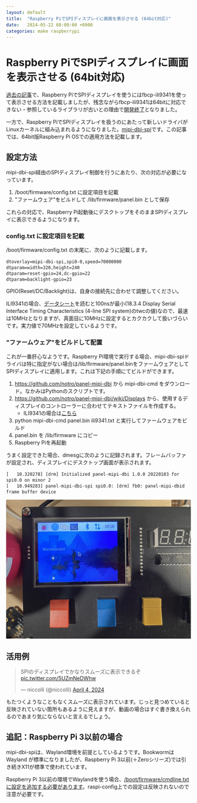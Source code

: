 ```yaml
---
layout: default
title:  "Raspberry PiでSPIディスプレイに画面を表示させる (64bit対応)"
date:   2024-05-22 08:00:00 +0900
categories: make raspberrypi
---
```


# Raspberry PiでSPIディスプレイに画面を表示させる (64bit対応)

[過去の記事](https://niccol.li/log/make/raspberrypi/2022/07/02/fbcp_ili9341_rpi4.html)で、Raspberry PiでSPIディスプレイを使うにはfbcp-ili9341を使って表示させる方法を記載しましたが、残念ながらfbcp-ili9341は64bitに対応できない・参照しているライブラリが古いとの理由で[開発終了](https://github.com/juj/fbcp-ili9341)となりました。

一方で、Raspberry PiでSPIディスプレイを扱うのにあたって新しいドライバがLinuxカーネルに組み込まれるようになりました。[mipi-dbi-spi](https://github.com/raspberrypi/rpi-firmware/blob/30a6adaded0241842a58fecb70ca4ed99bac0e35/overlays/README#L3289)です。この記事では、64bit版Raspberry Pi OSでの適用方法を記載します。

## 設定方法

mipi-dbi-spi経由のSPIディスプレイ制御を行うにあたり、次の対応が必要になっています。

1. /boot/firmware/config.txt に設定項目を記載
1. "ファームウェア"をビルドして /lib/firmware/panel.bin として保存

これらの対応で、Raspberry Pi起動後にデスクトップをそのままSPIディスプレイに表示できるようになります。

### config.txt に設定項目を記載

/boot/firmware/config.txt の末尾に、次のように記載します。

```
dtoverlay=mipi-dbi-spi,spi0-0,speed=70000000
dtparam=width=320,height=240
dtparam=reset-gpio=24,dc-gpio=22
dtparam=backlight-gpio=23
```

GPIO(Reset/DC/Backlight)は、自身の接続先に合わせて調整してください。

ILI9341の場合、[データシート](https://cdn-shop.adafruit.com/datasheets/ILI9341.pdf)を読むと100nsが最小(18.3.4 Display Serial Interface Timing Characteristics (4-line SPI system)のtwcの値)なので、最速は10MHzとなりますが、真面目に10MHzに設定するとカクカクして扱いづらいです。実力値で70MHzを設定しているようです。

### "ファームウェア"をビルドして配置

これが一番肝心なようです。Raspberry Pi環境で実行する場合、mipi-dbi-spiドライバは特に指定がない場合は/lib/firmware/panel.binをファームウェアとしてSPIディスプレイに適用します。これは下記の手順にてビルドができます。

1. https://github.com/notro/panel-mipi-dbi から mipi-dbi-cmd をダウンロード。なかみはPythonのスクリプトです。
1. https://github.com/notro/panel-mipi-dbi/wiki/Displays から、使用するディスプレイのコントローラーに合わせてテキストファイルを作成する。
   - ILI9341の場合は[こちら](https://github.com/notro/panel-mipi-dbi/wiki/Displays#adafruit-ili9341-pitft-tft-lcd-screen)
1. python mipi-dbi-cmd panel.bin ili9341.txt と実行してファームウェアをビルド
1. panel.bin を /lib/firmware にコピー
1. Raspberry Piを再起動

うまく設定できた場合、dmesgに次のように記録されます。フレームバッファが設定され、ディスプレイにデスクトップ画面が表示されます。

```
[   10.320278] [drm] Initialized panel-mipi-dbi 1.0.0 20220103 for spi0.0 on minor 2
[   10.949283] panel-mipi-dbi-spi spi0.0: [drm] fb0: panel-mipi-dbid frame buffer device
```

![](https://raw.githubusercontent.com/niccolli/log/main/images/20240522.jpg)

## 活用例

<blockquote class="twitter-tweet" data-media-max-width="560"><p lang="ja" dir="ltr">SPIのディスプレイでかなりスムーズに表示できるぞ <a href="https://t.co/5UZmNeDWhw">pic.twitter.com/5UZmNeDWhw</a></p>&mdash; niccolli (@niccolli) <a href="https://twitter.com/niccolli/status/1775885281532784962?ref_src=twsrc%5Etfw">April 4, 2024</a></blockquote> <script async src="https://platform.twitter.com/widgets.js" charset="utf-8"></script>

もたつくようなこともなくスムーズに表示されています。じっと見つめていると反映されていない箇所もあるように見えますが、動画の場合はすぐ書き換えられるのであまり気にならないと言えるでしょう。

## 追記：Raspberry Pi 3以前の場合

mipi-dbi-spiは、Wayland環境を前提としているようです。BookwormはWayland が標準になりましたが、Raspberry Pi 3以前(＋Zeroシリーズ)では引き続きX11が標準で使われています。

Raspberry Pi 3以前の環境でWaylandを使う場合、[/boot/firmware/cmdline.txtに設定を追加する必要があります](https://www.raspberrypi.com/documentation/computers/configuration.html#wayland)。raspi-config上での設定は反映されないので注意が必要です。
